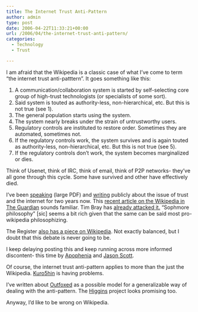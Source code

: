 ```yaml
---
title: The Internet Trust Anti-Pattern
author: admin
type: post
date: 2006-04-22T11:33:21+00:00
url: /2006/04/the-internet-trust-anti-pattern/
categories:
  - Technology
  - Trust

---
```

I am afraid that the Wikipedia is a classic case of what I&#8217;ve come to term &#8220;the internet trust anti-patttern&#8221;. It goes something like this:

  1. A communication/collaboration system is started by self-selecting core group of high-trust technologists (or specialists of some sort).
  2. Said system is touted as authority-less, non-hierarchical, etc. But this is not true (see 1).
  3. The general population starts using the system.
  4. The system nearly breaks under the strain of untrustworthy users.
  5. Regulatory controls are instituted to restore order. Sometimes they are automated, sometimes not.
  6. If the regulatory controls work, the system survives and is again touted as authority-less, non-hierarchical, etc. But this is not true (see 5).
  7. If the regulatory controls don&#8217;t work, the system becomes marginalized or dies.

Think of Usenet, think of IRC, think of email, think of P2P networks- they&#8217;ve all gone through this cycle. Some have survived and other have effectively died.
  
I&#8217;ve been [speaking][1] (large PDF) and [writing][2] publicly about the issue of trust and the internet for two years now. This [recent article on the Wikipedia in The Guardian][3] sounds familiar. Tim Bray has [already attacked it.][4] &#8220;Sophmore philosophy&#8221; [sic] seems a bit rich given that the same can be said most pro-wikipedia philosophizing.

The Register [also has a piece on Wikipedia][5]. Not exactly balanced, but I doubt that this debate is never going to be.

I keep delaying posting this and keep running across more informed discontent- this time by [Apophenia][6] and [Jason Scott][7].

Of course, the internet trust anti-pattern applies to more than the just the Wikipedia. [Kuro5hin][8] is having problems.

I&#8217;ve written about [Outfoxed][9] as a possible model for a generalizable way of dealing with the anti-pattern. The [Higgins][10] project looks promising too.

Anyway, I&#8217;d like to be wrong on Wikipedia.

 [1]: http://www.uksg.org/presentations4/bilder.pdf
 [2]: http://www.hti.umich.edu/cgi/t/text/text-idx?c=jep;cc=jep;rgn=main;view=text;idno=3336451.0009.101
 [3]: http://technology.guardian.co.uk/weekly/story/0,,1752257,00.html
 [4]: http://www.tbray.org/ongoing/When/200x/2006/04/13/Wikipedia
 [5]: http://www.theregister.co.uk/2006/04/18/wales_sanger_interviews/
 [6]: http://www.zephoria.org/thoughts/archives/2006/04/15/on_being_notabl.html
 [7]: http://www.archive.org/details/20060408-jscott-wikipedia
 [8]: http://www.kuro5hin.org/story/2006/4/12/93756/9085
 [9]: http://getoutfoxed.com/about
 [10]: http://www.eclipse.org/higgins/